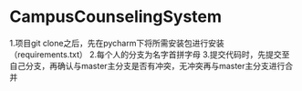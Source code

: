 # CampusCounselingSystem
1.项目git clone之后，先在pycharm下将所需安装包进行安装（requirements.txt）
2.每个人的分支为名字首拼字母
3.提交代码时，先提交至自己分支，再确认与master主分支是否有冲突，无冲突再与master主分支进行合并
